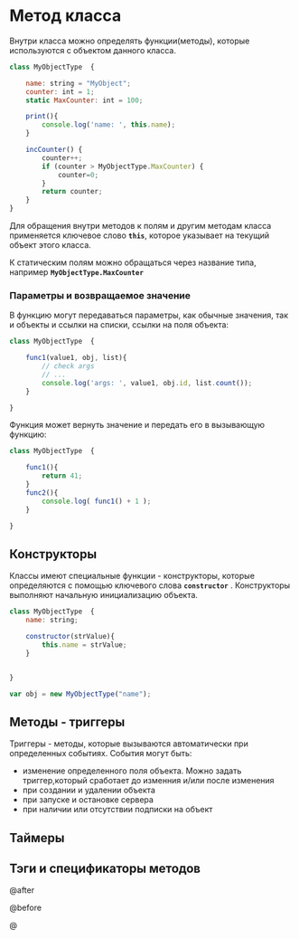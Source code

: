 # Метод класса
Внутри класса можно определять функции(методы), которые используются с объектом данного класса.


```javaScript
class MyObjectType  {

    name: string = "MyObject";  
    counter: int = 1; 
    static MaxCounter: int = 100; 

    print(){
        console.log('name: ', this.name);
    }

    incCounter() {
        counter++;
        if (counter > MyObjectType.MaxCounter) {
            counter=0;
        }
        return counter;
    }
}
```

Для обращения внутри методов к полям и другим методам класса применяется ключевое слово **`this`**, которое указывает на текущий объект этого класса.

К статическим полям можно обращаться через название типа, например **`MyObjectType.MaxCounter`** 

### Параметры и возвращаемое значение

В функцию могут передаваться параметры, как обычные значения, так и объекты и ссылки на списки, ссылки на поля объекта:


```javaScript
class MyObjectType  {

    func1(value1, obj, list){
        // check args
        // ...
        console.log('args: ', value1, obj.id, list.count());
    }

}
```

Функция может вернуть значение и передать его в вызывающую функцию:


```javaScript
class MyObjectType  {

    func1(){
        return 41;
    }
    func2(){
        console.log( func1() + 1 );
    }

}
```

## Конструкторы

Классы имеют специальные функции - конструкторы, которые определяются с помощью ключевого слова **`constructor`** . 
Конструкторы выполняют начальную инициализацию объекта. 


```javaScript
class MyObjectType  {
    name: string;  

    constructor(strValue){
        this.name = strValue;
    }


}

var obj = new MyObjectType("name");

```

## Методы - триггеры

Триггеры - методы, которые вызываются автоматически при определенных событиях. 
События могут быть:

- изменение определенного поля объекта. Можно задать триггер,который сработает до изменния и/или после изменения
- при создании и удалении объекта
- при запуске и остановке сервера
- при наличии или отсутствии подписки на объект



## Таймеры




## Тэги и спецификаторы методов

@after


@before

@